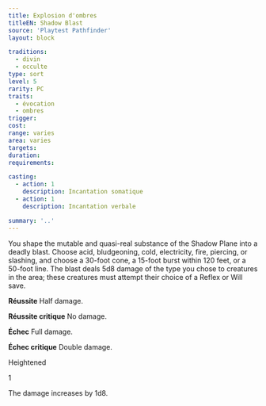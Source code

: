 ```yaml
---
title: Explosion d'ombres
titleEN: Shadow Blast
source: 'Playtest Pathfinder'
layout: block

traditions:
  - divin
  - occulte
type: sort
level: 5
rarity: PC
traits:
  - évocation
  - ombres
trigger: 
cost: 
range: varies
area: varies
targets: 
duration: 
requirements: 

casting:
  - action: 1
    description: Incantation somatique
  - action: 1
    description: Incantation verbale

summary: '..'
---
```

You shape the mutable and quasi-real substance of the Shadow Plane into a deadly blast. Choose acid, bludgeoning, cold, electricity, fire, piercing, or slashing, and choose a 30-foot cone, a 15-foot burst within 120 feet, or a 50-foot line. The blast deals 5d8 damage of the type you chose to creatures in the area; these creatures must attempt their choice of a Reflex or Will save.

**Réussite** Half damage.

**Réussite critique** No damage.

**Échec** Full damage.

**Échec critique** Double damage.

Heightened

1

The damage increases by 1d8.